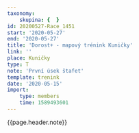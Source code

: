 ```yaml
---
taxonomy:
    skupina: {  }
id: 20200527-Race_1451
start: '2020-05-27'
end: '2020-05-27'
title: 'Dorost+ - mapový trénink Kuničky'
link: ''
place: Kuničky
type: T
note: 'První úsek štafet'
template: trenink
date: '2020-05-15'
import:
    type: members
    time: 1589493601
---
```

{{page.header.note}}
